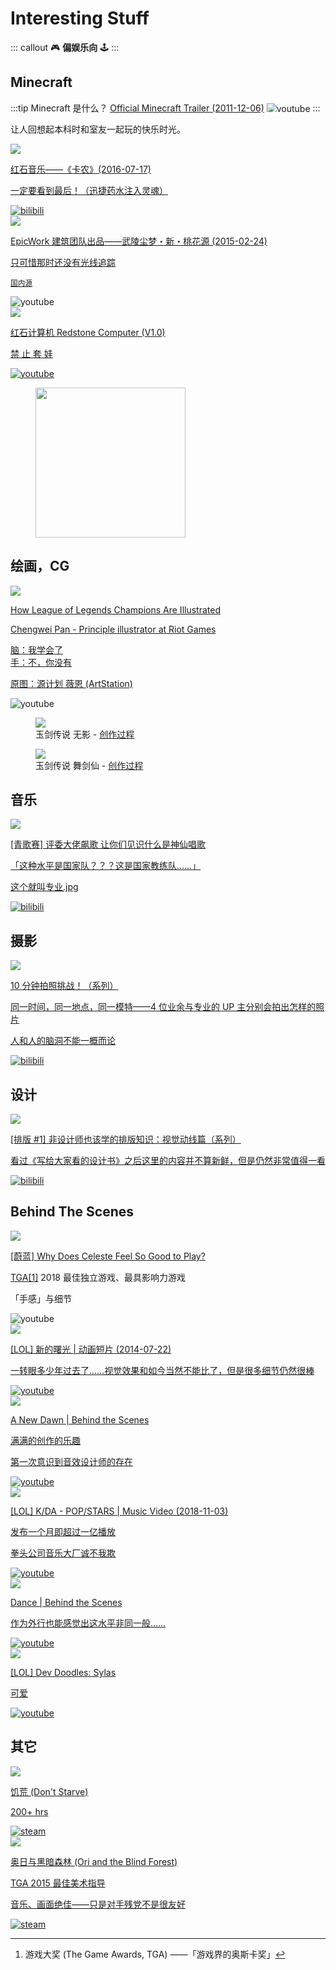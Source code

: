 # Interesting Stuff

<link rel="stylesheet" href="/notes/card.css">

::: callout
🎮 **偏娱乐向** 🕹
:::

## Minecraft

:::tip Minecraft 是什么？
[Official Minecraft Trailer (2011-12-06)](https://www.youtube.com/watch?v=MmB9b5njVbA) <img src="/notes/imgs/youtube-logo.png" alt="youtube" class="logo no-zoom" style="max-height: 14px; position: relative; top: 1px;">
:::

让人回想起本科时和室友一起玩的快乐时光。

<div class="cards">

<a href="https://www.bilibili.com/video/BV11s411y7QE" class="card" target="_blank">
  <div class="cover"><img src="./imgs/interesting/mc-canon.jpg"></div>
  <div>
    <p class="title">红石音乐——《卡农》(2016-07-17)</p>
    <p>一定要看到最后！（迅捷药水注入灵魂）</p>
  </div>
  <img src="/notes/imgs/bilibili-logo.png" alt="bilibili" class="logo no-zoom">
</a>

<a href="https://www.youtube.com/watch?v=cgdUfGsTujs" class="card" target="_blank">
  <div class="cover"><img src="./imgs/interesting/mc-the-peach-blossom-spring.jpg"></div>
  <div>
    <p class="title">EpicWork 建筑团队出品——武陵尘梦・新・桃花源 (2015-02-24)</p>
    <p>只可惜那时还没有<a href="https://www.minecraft.net/zh-hans/article/minecraft-ray-tracing-windows-10-launch-today" target="_blank" rel="noopener noreferrer" class="outbound">光线追踪</a></p>
    <p><sub><a href="https://www.bilibili.com/video/BV1vx411A7ou" target="_blank" rel="noopener noreferrer" class="outbound smaller">国内源</a></sub></p>
  </div>
  <img src="/notes/imgs/youtube-logo.png" alt="youtube" class="logo no-zoom">
</a>

<a href="https://www.youtube.com/watch?v=0xkYXbgiNxY" class="card" target="_blank">
  <div class="cover"><img src="./imgs/interesting/mc-redstone-computer.jpg"></div>
  <div>
    <p class="title">红石计算机 Redstone Computer (V1.0)</p>
    <p>禁 止 套 娃</p>
  </div>
  <img src="/notes/imgs/youtube-logo.png" alt="youtube" class="logo no-zoom">
</a>

</div>

<figure>
  <img src="./imgs/interesting/professional.jpg" class="no-zoom" width="240">
</figure>

## 绘画，CG

<div class="cards">

<a href="https://www.youtube.com/watch?v=mBqWbS1mUy4" class="card" target="_blank">
  <div class="cover"><img src="./imgs/interesting/project-vayne.gif"></div>
  <div>
    <p class="title">How League of Legends Champions Are Illustrated</p>
    <p>Chengwei Pan - Principle illustrator at Riot Games</p>
    <p>脑：我学会了<br>手：不，你没有</p>
    <p><sub><a href="https://www.artstation.com/artwork/aq6ek" target="_blank" rel="noopener noreferrer" class="outbound smaller">原图：源计划 薇恩 (ArtStation)</a></sub></p>
  </div>
  <img src="/notes/imgs/youtube-logo.png" alt="youtube" class="logo no-zoom">
</a>

</div>

<figure>
  <img src="./imgs/interesting/lol-immortal-journey-talon.jpg">
  <figcaption>玉剑传说 无影 - <a href="https://www.artstation.com/artwork/Jl3d8R" target="_blank" rel="noopener noreferrer" class="outbound">创作过程</a></figcaption>
</figure>

<figure>
  <img src="./imgs/interesting/lol-divine-sword-irelia.jpg">
  <figcaption>玉剑传说 舞剑仙 - <a href="https://www.artstation.com/artwork/G4N0Q" target="_blank" rel="noopener noreferrer" class="outbound">创作过程</a></figcaption>
</figure>

## 音乐

<div class="cards">

<a href="https://www.bilibili.com/video/BV1jx411M75e" class="card" target="_blank">
  <div class="cover"><img src="./imgs/interesting/sing.jpg"></div>
  <div>
    <p class="title">[青歌赛] 评委大佬飙歌 让你们见识什么是神仙唱歌</p>
    <p>「这种水平是国家队？？？这是国家教练队……」</p>
    <p>这个就叫专业.jpg</p>
  </div>
  <img src="/notes/imgs/bilibili-logo.png" alt="bilibili" class="logo no-zoom">
</a>

</div>

## 摄影

<div class="cards">

<a href="https://www.bilibili.com/video/BV1Zp4y1S7i3" class="card" target="_blank">
  <div class="cover"><img src="./imgs/interesting/photography-challenge.jpg"></div>
  <div>
    <p class="title">10 分钟拍照挑战！（系列）</p>
    <p>同一时间，同一地点，同一模特——4 位业余与专业的 UP 主分别会拍出怎样的照片</p>
    <p>人和人的脑洞不能一概而论</p>
  </div>
  <img src="/notes/imgs/bilibili-logo.png" alt="bilibili" class="logo no-zoom">
</a>

</div>

## 设计

<div class="cards">

<a href="https://www.bilibili.com/video/BV1FZ4y1g74Y" class="card" target="_blank">
  <div class="cover"><img src="./imgs/interesting/typography.jpg"></div>
  <div>
    <p class="title">[排版 #1] 非设计师也该学的排版知识：视觉动线篇（系列）</p>
    <p>看过《写给大家看的设计书》之后这里的内容并不算新鲜，但是仍然非常值得一看</p>
  </div>
  <img src="/notes/imgs/bilibili-logo.png" alt="bilibili" class="logo no-zoom">
</a>

</div>

## Behind The Scenes

<div class="cards">

<a href="https://www.youtube.com/watch?v=yorTG9at90g" class="card" target="_blank">
  <div class="cover"><img src="./imgs/interesting/celeste.webp"></div>
  <div>
    <p class="title">[蔚蓝] Why Does Celeste Feel So Good to Play?</p>
    <p>TGA<sup><a href="#fn-tga" id="fnref-tga">[1]</a></sup> 2018 最佳独立游戏、最具影响力游戏</p>
    <p>「手感」与细节</p>
  </div>
  <img src="/notes/imgs/youtube-logo.png" alt="youtube" class="logo no-zoom">
</a>

<a href="https://www.youtube.com/watch?v=vzHrjOMfHPY" class="card has-bts" target="_blank">
  <div class="cover"><img src="./imgs/interesting/lol-a-new-dawn.jpg"></div>
  <div>
    <p class="title">[LOL] 新的曙光 | 动画短片 (2014-07-22)</p>
    <p>一转眼多少年过去了……视觉效果和如今当然不能比了，但是很多细节仍然很棒</p>
  </div>
  <img src="/notes/imgs/youtube-logo.png" alt="youtube" class="logo no-zoom">
</a>

<a href="https://www.youtube.com/watch?v=Q40IfQbYlSw" class="card" target="_blank">
  <div class="cover"><img src="./imgs/interesting/lol-a-new-dawn-bts.jpg"></div>
  <div>
    <p class="title">A New Dawn | Behind the Scenes</p>
    <p>满满的创作的乐趣</p>
    <p>第一次意识到音效设计师的存在</p>
  </div>
  <img src="/notes/imgs/youtube-logo.png" alt="youtube" class="logo no-zoom">
</a>

<a href="https://www.youtube.com/watch?v=UOxkGD8qRB4" class="card has-bts" target="_blank">
  <div class="cover"><img src="./imgs/interesting/kda-music-video.jpg"></div>
  <div>
    <p class="title">[LOL] K/DA - POP/STARS | Music Video (2018-11-03)</p>
    <p>发布一个月即超过一亿播放</p>
    <p>拳头公司音乐大厂诚不我欺</p>
  </div>
  <img src="/notes/imgs/youtube-logo.png" alt="youtube" class="logo no-zoom">
</a>

<a href="https://www.youtube.com/watch?v=qaAkvzLSg0s" class="card" target="_blank">
  <div class="cover"><img src="./imgs/interesting/kda-dance-bts.jpg"></div>
  <div>
    <p class="title">Dance | Behind the Scenes</p>
    <p>作为外行也能感觉出这水平非同一般……</p>
  </div>
  <img src="/notes/imgs/youtube-logo.png" alt="youtube" class="logo no-zoom">
</a>

<a href="https://www.youtube.com/watch?v=vJFv8eUXvyg" class="card" target="_blank">
  <div class="cover"><img src="./imgs/interesting/dev-doodles-sylas.webp"></div>
  <div>
    <p class="title">[LOL] Dev Doodles: Sylas</p>
    <p>可爱</p>
  </div>
  <img src="/notes/imgs/youtube-logo.png" alt="youtube" class="logo no-zoom">
</a>

</div>

## 其它

<div class="cards">

<a href="https://store.steampowered.com/app/219740/Dont_Starve/" class="card" target="_blank">
  <div class="cover"><img src="./imgs/interesting/dontstarve.webp"></div>
  <div>
    <p class="title">饥荒 (Don't Starve)</p>
    <p>200+ hrs</p>
  </div>
  <img src="/notes/imgs/steam-logo.png" alt="steam" class="logo no-zoom">
</a>

<a href="https://store.steampowered.com/app/261570/Ori_and_the_Blind_Forest/" class="card" target="_blank">
  <div class="cover"><img src="./imgs/interesting/ori-blind-forest.jpg"></div>
  <div>
    <p class="title">奥日与黑暗森林 (Ori and the Blind Forest)</p>
    <p>TGA 2015 最佳美术指导</p>
    <p>音乐、画面绝佳——只是对手残党不是很友好</p>
  </div>
  <img src="/notes/imgs/steam-logo.png" alt="steam" class="logo no-zoom">
</a>

</div>

<!-- Inside TGA 2016 最佳独立游戏、最佳美术指导 -->

---

<section class="footnotes">
  <ol>
    <li id="fn-tga">游戏大奖 (The Game Awards, TGA) ——「游戏界的奥斯卡奖」<a href="#fnref-tga" class="footnote-backref">↩︎</a></li>
  </ol>
</section>